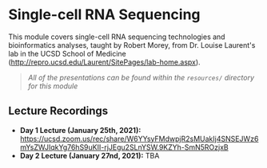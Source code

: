 # Single-cell RNA Sequencing
This module covers single-cell RNA sequencing technologies and bioinformatics analyses, taught by Robert Morey, from Dr. Louise Laurent's lab in the UCSD School of Medicine (http://repro.ucsd.edu/Laurent/SitePages/lab-home.aspx).

> *All of the presentations can be found within the `resources/` directory for this module*

## Lecture Recordings

* **Day 1 Lecture (January 25th, 2021):** https://ucsd.zoom.us/rec/share/W6YYsyFMdwpjR2sMUakIj4SNSEJWz6mYsZWJIqkYg76hS9uKII-rjJEgu2SLnYSW.9KZYh-SmN5ROzjxB
* **Day 2 Lecture (January 27nd, 2021):** TBA
